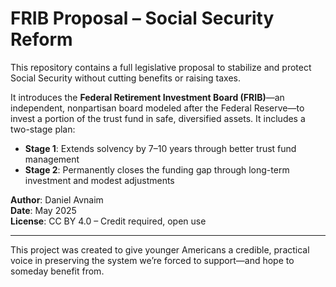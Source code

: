 # FRIB Proposal – Social Security Reform

This repository contains a full legislative proposal to stabilize and protect Social Security without cutting benefits or raising taxes.

It introduces the **Federal Retirement Investment Board (FRIB)**—an independent, nonpartisan board modeled after the Federal Reserve—to invest a portion of the trust fund in safe, diversified assets. It includes a two-stage plan:
- **Stage 1**: Extends solvency by 7–10 years through better trust fund management
- **Stage 2**: Permanently closes the funding gap through long-term investment and modest adjustments


**Author**: Daniel Avnaim  
**Date**: May 2025  
**License**: CC BY 4.0 – Credit required, open use

---

This project was created to give younger Americans a credible, practical voice in preserving the system we’re forced to support—and hope to someday benefit from.
